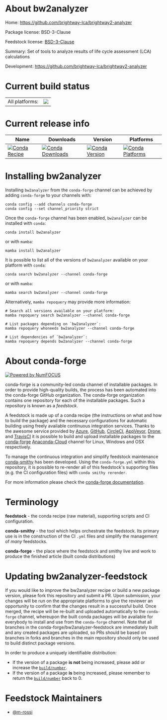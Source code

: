 About bw2analyzer
=================

Home: https://github.com/brightway-lca/brightway2-analyzer

Package license: BSD-3-Clause

Feedstock license: [BSD-3-Clause](https://github.com/conda-forge/bw2analyzer-feedstock/blob/main/LICENSE.txt)

Summary: Set of tools to analyze results of life cycle assessment (LCA) calculations

Development: https://github.com/brightway-lca/brightway2-analyzer

Current build status
====================


<table><tr><td>All platforms:</td>
    <td>
      <a href="https://dev.azure.com/conda-forge/feedstock-builds/_build/latest?definitionId=18188&branchName=main">
        <img src="https://dev.azure.com/conda-forge/feedstock-builds/_apis/build/status/bw2analyzer-feedstock?branchName=main">
      </a>
    </td>
  </tr>
</table>

Current release info
====================

| Name | Downloads | Version | Platforms |
| --- | --- | --- | --- |
| [![Conda Recipe](https://img.shields.io/badge/recipe-bw2analyzer-green.svg)](https://anaconda.org/conda-forge/bw2analyzer) | [![Conda Downloads](https://img.shields.io/conda/dn/conda-forge/bw2analyzer.svg)](https://anaconda.org/conda-forge/bw2analyzer) | [![Conda Version](https://img.shields.io/conda/vn/conda-forge/bw2analyzer.svg)](https://anaconda.org/conda-forge/bw2analyzer) | [![Conda Platforms](https://img.shields.io/conda/pn/conda-forge/bw2analyzer.svg)](https://anaconda.org/conda-forge/bw2analyzer) |

Installing bw2analyzer
======================

Installing `bw2analyzer` from the `conda-forge` channel can be achieved by adding `conda-forge` to your channels with:

```
conda config --add channels conda-forge
conda config --set channel_priority strict
```

Once the `conda-forge` channel has been enabled, `bw2analyzer` can be installed with `conda`:

```
conda install bw2analyzer
```

or with `mamba`:

```
mamba install bw2analyzer
```

It is possible to list all of the versions of `bw2analyzer` available on your platform with `conda`:

```
conda search bw2analyzer --channel conda-forge
```

or with `mamba`:

```
mamba search bw2analyzer --channel conda-forge
```

Alternatively, `mamba repoquery` may provide more information:

```
# Search all versions available on your platform:
mamba repoquery search bw2analyzer --channel conda-forge

# List packages depending on `bw2analyzer`:
mamba repoquery whoneeds bw2analyzer --channel conda-forge

# List dependencies of `bw2analyzer`:
mamba repoquery depends bw2analyzer --channel conda-forge
```


About conda-forge
=================

[![Powered by
NumFOCUS](https://img.shields.io/badge/powered%20by-NumFOCUS-orange.svg?style=flat&colorA=E1523D&colorB=007D8A)](https://numfocus.org)

conda-forge is a community-led conda channel of installable packages.
In order to provide high-quality builds, the process has been automated into the
conda-forge GitHub organization. The conda-forge organization contains one repository
for each of the installable packages. Such a repository is known as a *feedstock*.

A feedstock is made up of a conda recipe (the instructions on what and how to build
the package) and the necessary configurations for automatic building using freely
available continuous integration services. Thanks to the awesome service provided by
[Azure](https://azure.microsoft.com/en-us/services/devops/), [GitHub](https://github.com/),
[CircleCI](https://circleci.com/), [AppVeyor](https://www.appveyor.com/),
[Drone](https://cloud.drone.io/welcome), and [TravisCI](https://travis-ci.com/)
it is possible to build and upload installable packages to the
[conda-forge](https://anaconda.org/conda-forge) [Anaconda-Cloud](https://anaconda.org/)
channel for Linux, Windows and OSX respectively.

To manage the continuous integration and simplify feedstock maintenance
[conda-smithy](https://github.com/conda-forge/conda-smithy) has been developed.
Using the ``conda-forge.yml`` within this repository, it is possible to re-render all of
this feedstock's supporting files (e.g. the CI configuration files) with ``conda smithy rerender``.

For more information please check the [conda-forge documentation](https://conda-forge.org/docs/).

Terminology
===========

**feedstock** - the conda recipe (raw material), supporting scripts and CI configuration.

**conda-smithy** - the tool which helps orchestrate the feedstock.
                   Its primary use is in the construction of the CI ``.yml`` files
                   and simplify the management of *many* feedstocks.

**conda-forge** - the place where the feedstock and smithy live and work to
                  produce the finished article (built conda distributions)


Updating bw2analyzer-feedstock
==============================

If you would like to improve the bw2analyzer recipe or build a new
package version, please fork this repository and submit a PR. Upon submission,
your changes will be run on the appropriate platforms to give the reviewer an
opportunity to confirm that the changes result in a successful build. Once
merged, the recipe will be re-built and uploaded automatically to the
`conda-forge` channel, whereupon the built conda packages will be available for
everybody to install and use from the `conda-forge` channel.
Note that all branches in the conda-forge/bw2analyzer-feedstock are
immediately built and any created packages are uploaded, so PRs should be based
on branches in forks and branches in the main repository should only be used to
build distinct package versions.

In order to produce a uniquely identifiable distribution:
 * If the version of a package **is not** being increased, please add or increase
   the [``build/number``](https://docs.conda.io/projects/conda-build/en/latest/resources/define-metadata.html#build-number-and-string).
 * If the version of a package **is** being increased, please remember to return
   the [``build/number``](https://docs.conda.io/projects/conda-build/en/latest/resources/define-metadata.html#build-number-and-string)
   back to 0.

Feedstock Maintainers
=====================

* [@m-rossi](https://github.com/m-rossi/)

